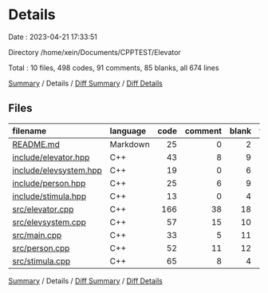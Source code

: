 # Details

Date : 2023-04-21 17:33:51

Directory /home/xein/Documents/CPPTEST/Elevator

Total : 10 files,  498 codes, 91 comments, 85 blanks, all 674 lines

[Summary](results.md) / Details / [Diff Summary](diff.md) / [Diff Details](diff-details.md)

## Files
| filename | language | code | comment | blank | total |
| :--- | :--- | ---: | ---: | ---: | ---: |
| [README.md](/README.md) | Markdown | 25 | 0 | 2 | 27 |
| [include/elevator.hpp](/include/elevator.hpp) | C++ | 43 | 8 | 9 | 60 |
| [include/elevsystem.hpp](/include/elevsystem.hpp) | C++ | 19 | 0 | 6 | 25 |
| [include/person.hpp](/include/person.hpp) | C++ | 25 | 6 | 9 | 40 |
| [include/stimula.hpp](/include/stimula.hpp) | C++ | 13 | 0 | 4 | 17 |
| [src/elevator.cpp](/src/elevator.cpp) | C++ | 166 | 38 | 18 | 222 |
| [src/elevsystem.cpp](/src/elevsystem.cpp) | C++ | 57 | 15 | 10 | 82 |
| [src/main.cpp](/src/main.cpp) | C++ | 33 | 5 | 11 | 49 |
| [src/person.cpp](/src/person.cpp) | C++ | 52 | 11 | 12 | 75 |
| [src/stimula.cpp](/src/stimula.cpp) | C++ | 65 | 8 | 4 | 77 |

[Summary](results.md) / Details / [Diff Summary](diff.md) / [Diff Details](diff-details.md)